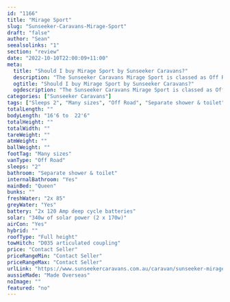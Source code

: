 ```yaml
---
id: "1166"
title: "Mirage Sport"
slug: "Sunseeker-Caravans-Mirage-Sport"
draft: "false"
author: "Sean"
seealsolinks: "1"
section: "review"
date: "2022-10-10T22:00:09+11:00"
meta:
  title: "Should I buy Mirage Sport by Sunseeker Caravans?"
  description: "The Sunseeker Caravans Mirage Sport is classed as Off Road, and sleeps 2 people. It is Made Overseas and comes in at Many sizes. It generally has Separate shower & toilet."
  ogtitle: "Should I buy Mirage Sport by Sunseeker Caravans?"
  ogdescription: "The Sunseeker Caravans Mirage Sport is classed as Off Road, and sleeps 2 people. It is Made Overseas and comes in at Many sizes. It generally has Separate shower & toilet."
categories: ["Sunseeker Caravans"]
tags: ["Sleeps 2", "Many sizes", "Off Road", "Separate shower & toilet", "Full height", "Price Unknown", "Made Overseas"]
totalLength: ""
bodyLength: "16'6 to  22'6"
totalHeight: ""
totalWidth: ""
tareWeight: ""
atmWeight: ""
ballWeight: ""
footTag: "Many sizes"
vanType: "Off Road"
sleeps: "2"
bathroom: "Separate shower & toilet"
internalBathroom: "Yes"
mainBed: "Queen"
bunks: ""
freshWater: "2x 85"
greyWater: "Yes"
battery: "2x 120 Amp deep cycle batteries"
solar: "340w of solar power (2 x 170w)"
airCon: "Yes"
hybrid: ""
roofType: "Full height"
towHitch: "D035 articulated coupling"
price: "Contact Seller"
priceRangeMin: "Contact Seller"
priceRangeMax: "Contact Seller"
urlLink: "https://www.sunseekercaravans.com.au/caravan/sunseeker-mirage-sport/"
aussieMade: "Made Overseas"
noImage: ""
featured: "no"
---
```

